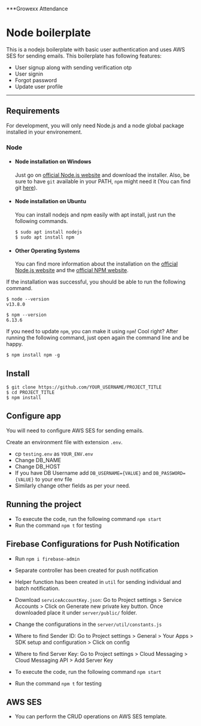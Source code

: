 \*\*\*Growexx Attendance

# Node boilerplate

This is a nodejs boilerplate with basic user authentication and uses AWS SES for sending emails. This boilerplate has following features:

- User signup along with sending verification otp
- User signin
- Forgot password
- Update user profile

---

## Requirements

For development, you will only need Node.js and a node global package installed in your environement.

### Node

- #### Node installation on Windows

  Just go on [official Node.js website](https://nodejs.org/) and download the installer.
  Also, be sure to have `git` available in your PATH, `npm` might need it (You can find git [here](https://git-scm.com/)).

- #### Node installation on Ubuntu

  You can install nodejs and npm easily with apt install, just run the following commands.

      $ sudo apt install nodejs
      $ sudo apt install npm

- #### Other Operating Systems
  You can find more information about the installation on the [official Node.js website](https://nodejs.org/) and the [official NPM website](https://npmjs.org/).

If the installation was successful, you should be able to run the following command.

    $ node --version
    v13.8.0

    $ npm --version
    6.13.6

If you need to update `npm`, you can make it using `npm`! Cool right? After running the following command, just open again the command line and be happy.

    $ npm install npm -g

## Install

    $ git clone https://github.com/YOUR_USERNAME/PROJECT_TITLE
    $ cd PROJECT_TITLE
    $ npm install

## Configure app

You will need to configure AWS SES for sending emails.

Create an environment file with extension `.env`.

- cp `testing.env` as `YOUR_ENV.env`
- Change DB_NAME
- Change DB_HOST
- If you have DB Username add `DB_USERNAME={VALUE}` and `DB_PASSWORD={VALUE}` to your env file
- Similarly change other fields as per your need.

## Running the project

- To execute the code, run the following command `npm start`
- Run the command `npm t` for testing

## Firebase Configurations for Push Notification

- Run `npm i firebase-admin`

- Separate controller has been created for push notification
- Helper function has been created in `util` for sending individual and batch notification.
- Download `serviceAccountKey.json`: Go to Project settings > Service Accounts > Click on Generate new private key button. Once downloaded place it under `server/public/` folder.
- Change the configurations in the `server/util/constants.js`
- Where to find Sender ID: Go to Project settings > General > Your Apps > SDK setup and configuration > Click on config
- Where to find Server Key: Go to Project settings > Cloud Messaging > Cloud Messaging API > Add Server Key
- To execute the code, run the following command `npm start`
- Run the command `npm t` for testing

## AWS SES

- You can perform the CRUD operations on AWS SES template.
